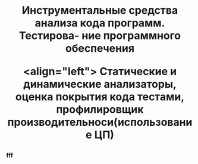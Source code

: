 <h1 align="center">Инструментальные средства анализа кода программ. Тестирова-
ние программного обеспечения

<align="left"> Статические и динамические анализаторы, оценка покрытия кода тестами, профилировщик производительноси(использование ЦП)

<h3 align="left">fff
